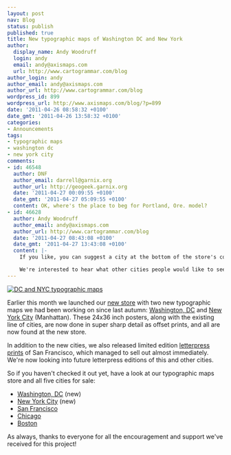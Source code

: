 ```yaml
---
layout: post
nav: Blog
status: publish
published: true
title: New typographic maps of Washington DC and New York
author:
  display_name: Andy Woodruff
  login: andy
  email: andy@axismaps.com
  url: http://www.cartogrammar.com/blog
author_login: andy
author_email: andy@axismaps.com
author_url: http://www.cartogrammar.com/blog
wordpress_id: 899
wordpress_url: http://www.axismaps.com/blog/?p=899
date: '2011-04-26 08:58:32 +0100'
date_gmt: '2011-04-26 13:58:32 +0100'
categories:
- Announcements
tags:
- typographic maps
- washington dc
- new york city
comments:
- id: 46548
  author: DNF
  author_email: darrell@garnix.org
  author_url: http://geogeek.garnix.org
  date: '2011-04-27 00:09:55 +0100'
  date_gmt: '2011-04-27 05:09:55 +0100'
  content: OK, where's the place to beg for Portland, Ore. model?
- id: 46628
  author: Andy Woodruff
  author_email: andy@axismaps.com
  author_url: http://www.cartogrammar.com/blog
  date: '2011-04-27 08:43:08 +0100'
  date_gmt: '2011-04-27 13:43:08 +0100'
  content: |-
    If you like, you can suggest a city at the bottom of the store's contact page: http://store.axismaps.com/contact

    We're interested to hear what other cities people would like to see when it comes time to think about making another map, so we're collecting a list through that page to help sway us in some particular direction.
---
```

<p><a href="http://store.axismaps.com"><img src="http://www.axismaps.com/blog/wp-content/uploads/2011/04/dc_ny1.png" alt="DC and NYC typographic maps" title="DC and NYC typographic maps" class="alignnone size-full wp-image-903" /></a></p>
<p>Earlier this month we launched our <a href="http://store.axismaps.com">new store</a> with two new typographic maps we had been working on since last autumn: <a href="http://store.axismaps.com/product/typographic-map-washington-dc">Washington, DC</a> and <a href="http://store.axismaps.com/product/manhattan">New York City</a> (Manhattan). These 24x36 inch posters, along with the existing line of cities, are now done in super sharp detail as offset prints, and all are now found at the new store.</p>
<p>In addition to the new cities, we also released limited edition <a href="http://www.axismaps.com/com/store/soldout.html">letterpress prints</a> of San Francisco, which managed to sell out almost immediately. We're now looking into future letterpress editions of this and other cities.</p>
<p>So if you haven't checked it out yet, have a look at our typographic maps store and all five cities for sale: </p>
<ul>
<li><a href="http://store.axismaps.com/product/typographic-map-washington-dc">Washington, DC</a> (new)</li>
<li><a href="http://store.axismaps.com/product/manhattan">New York City</a> (new)</li>
<li><a href="http://store.axismaps.com/product/typographic-map-san-francisco">San Francisco</a></li>
<li><a href="http://store.axismaps.com/category/chicago">Chicago</a></li>
<li><a href="http://store.axismaps.com/product/typographic-map-boston">Boston</a></li>
</ul>
<p>As always, thanks to everyone for all the encouragement and support we've received for this project!</p>
